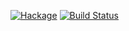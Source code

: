 [![Hackage](https://img.shields.io/hackage/v/ObjectName.svg)](https://hackage.haskell.org/package/ObjectName)
[![Build Status](https://github.com/svenpanne/ObjectName/actions/workflows/haskell-ci.yml/badge.svg)](https://github.com/svenpanne/ObjectName/actions/workflows/haskell-ci.yml)
